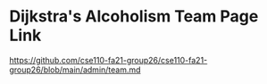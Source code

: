 # Dijkstra's Alcoholism Team Page Link
https://github.com/cse110-fa21-group26/cse110-fa21-group26/blob/main/admin/team.md